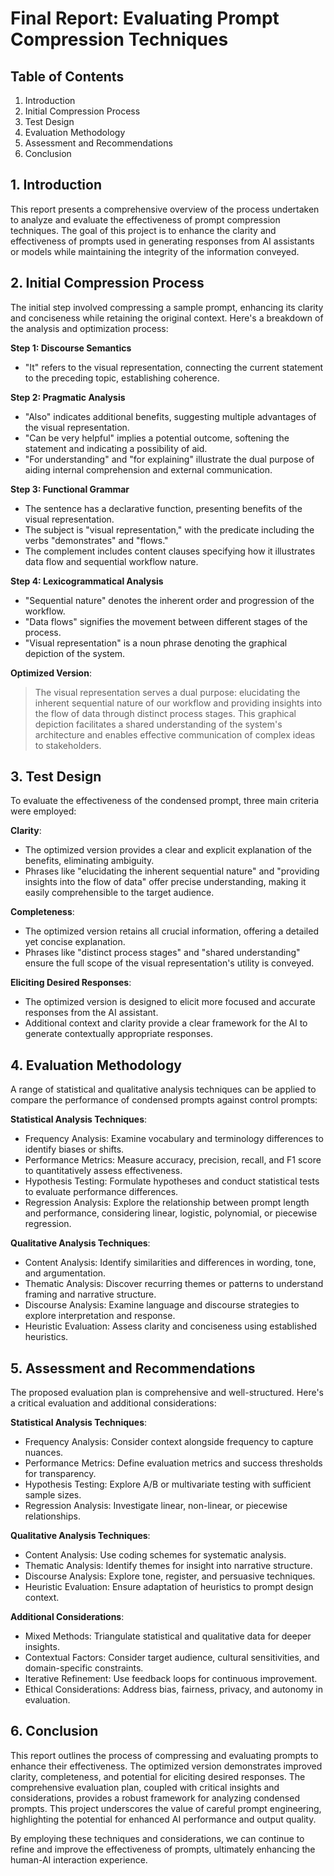 
# Final Report: Evaluating Prompt Compression Techniques

## Table of Contents
1. Introduction
2. Initial Compression Process
3. Test Design
4. Evaluation Methodology
5. Assessment and Recommendations
6. Conclusion

## 1. Introduction

This report presents a comprehensive overview of the process undertaken to analyze and evaluate the effectiveness of prompt compression techniques. The goal of this project is to enhance the clarity and effectiveness of prompts used in generating responses from AI assistants or models while maintaining the integrity of the information conveyed.

## 2. Initial Compression Process

The initial step involved compressing a sample prompt, enhancing its clarity and conciseness while retaining the original context. Here's a breakdown of the analysis and optimization process:

**Step 1: Discourse Semantics**
- "It" refers to the visual representation, connecting the current statement to the preceding topic, establishing coherence.

**Step 2: Pragmatic Analysis**
- "Also" indicates additional benefits, suggesting multiple advantages of the visual representation.
- "Can be very helpful" implies a potential outcome, softening the statement and indicating a possibility of aid.
- "For understanding" and "for explaining" illustrate the dual purpose of aiding internal comprehension and external communication.

**Step 3: Functional Grammar**
- The sentence has a declarative function, presenting benefits of the visual representation.
- The subject is "visual representation," with the predicate including the verbs "demonstrates" and "flows."
- The complement includes content clauses specifying how it illustrates data flow and sequential workflow nature.

**Step 4: Lexicogrammatical Analysis**
- "Sequential nature" denotes the inherent order and progression of the workflow.
- "Data flows" signifies the movement between different stages of the process.
- "Visual representation" is a noun phrase denoting the graphical depiction of the system.

**Optimized Version**:
> The visual representation serves a dual purpose: elucidating the inherent sequential nature of our workflow and providing insights into the flow of data through distinct process stages. This graphical depiction facilitates a shared understanding of the system's architecture and enables effective communication of complex ideas to stakeholders.

## 3. Test Design

To evaluate the effectiveness of the condensed prompt, three main criteria were employed:

**Clarity**:
- The optimized version provides a clear and explicit explanation of the benefits, eliminating ambiguity.
- Phrases like "elucidating the inherent sequential nature" and "providing insights into the flow of data" offer precise understanding, making it easily comprehensible to the target audience.

**Completeness**:
- The optimized version retains all crucial information, offering a detailed yet concise explanation.
- Phrases like "distinct process stages" and "shared understanding" ensure the full scope of the visual representation's utility is conveyed.

**Eliciting Desired Responses**:
- The optimized version is designed to elicit more focused and accurate responses from the AI assistant.
- Additional context and clarity provide a clear framework for the AI to generate contextually appropriate responses.

## 4. Evaluation Methodology

A range of statistical and qualitative analysis techniques can be applied to compare the performance of condensed prompts against control prompts:

**Statistical Analysis Techniques**:
- Frequency Analysis: Examine vocabulary and terminology differences to identify biases or shifts.
- Performance Metrics: Measure accuracy, precision, recall, and F1 score to quantitatively assess effectiveness.
- Hypothesis Testing: Formulate hypotheses and conduct statistical tests to evaluate performance differences.
- Regression Analysis: Explore the relationship between prompt length and performance, considering linear, logistic, polynomial, or piecewise regression.

**Qualitative Analysis Techniques**:
- Content Analysis: Identify similarities and differences in wording, tone, and argumentation.
- Thematic Analysis: Discover recurring themes or patterns to understand framing and narrative structure.
- Discourse Analysis: Examine language and discourse strategies to explore interpretation and response.
- Heuristic Evaluation: Assess clarity and conciseness using established heuristics.

## 5. Assessment and Recommendations

The proposed evaluation plan is comprehensive and well-structured. Here's a critical evaluation and additional considerations:

**Statistical Analysis Techniques**:
- Frequency Analysis: Consider context alongside frequency to capture nuances.
- Performance Metrics: Define evaluation metrics and success thresholds for transparency.
- Hypothesis Testing: Explore A/B or multivariate testing with sufficient sample sizes.
- Regression Analysis: Investigate linear, non-linear, or piecewise relationships.

**Qualitative Analysis Techniques**:
- Content Analysis: Use coding schemes for systematic analysis.
- Thematic Analysis: Identify themes for insight into narrative structure.
- Discourse Analysis: Explore tone, register, and persuasive techniques.
- Heuristic Evaluation: Ensure adaptation of heuristics to prompt design context.

**Additional Considerations**:
- Mixed Methods: Triangulate statistical and qualitative data for deeper insights.
- Contextual Factors: Consider target audience, cultural sensitivities, and domain-specific constraints.
- Iterative Refinement: Use feedback loops for continuous improvement.
- Ethical Considerations: Address bias, fairness, privacy, and autonomy in evaluation.

## 6. Conclusion

This report outlines the process of compressing and evaluating prompts to enhance their effectiveness. The optimized version demonstrates improved clarity, completeness, and potential for eliciting desired responses. The comprehensive evaluation plan, coupled with critical insights and considerations, provides a robust framework for analyzing condensed prompts. This project underscores the value of careful prompt engineering, highlighting the potential for enhanced AI performance and output quality.

By employing these techniques and considerations, we can continue to refine and improve the effectiveness of prompts, ultimately enhancing the human-AI interaction experience.
